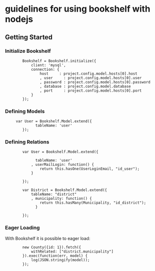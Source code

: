 # guidelines for using bookshelf with nodejs

## Getting Started

### Initialize Bookshelf

            Bookshelf = Bookshelf.initialize({
                client: 'mysql',
                connection: {
                    host     : project.config.model.hosts[0].host
                    , user     : project.config.model.hosts[0].user
                    , password : project.config.model.hosts[0].password
                    , database : project.config.model.database
                    , port     : project.config.model.hosts[0].port
                }
            });

### Defining Models

	     var User = Bookshelf.Model.extend({
                  tableName: 'user'
            });


### Defining Relations

	

            var User = Bookshelf.Model.extend({

                  tableName: 'user'
                , userMailLogin: function() {
                    return this.hasOne(UserLoginEmail, "id_user");
                }

            });

            var District = Bookshelf.Model.extend({
                tableName: "district"
                , municipality: function() {
                    return this.hasMany(Municipality, "id_district");
                  }

            });

### Eager Loading
With Bookshelf it is possible to eager load:

            new County({id: 1}).fetch({
                withRelated: ["district.municipality"]
            }).exec(function(err, model) {
                log(JSON.stringify(model));
            });






